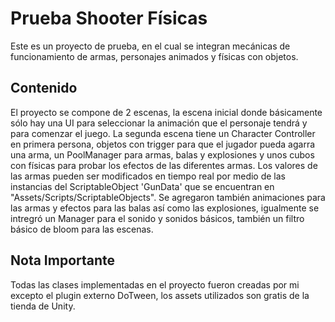 # Prueba Shooter Físicas
Este es un proyecto de prueba, en el cual se integran mecánicas de funcionamiento de armas, personajes animados y físicas con objetos.
## Contenido
El proyecto se compone de 2 escenas, la escena inicial donde básicamente sólo hay una UI para seleccionar la animación que el personaje tendrá y para comenzar el juego. 
La segunda escena tiene un Character Controller en primera persona, objetos con trigger para que el jugador pueda agarra una arma, un PoolManager para armas, balas y explosiones y unos cubos con físicas para probar los efectos de las diferentes armas. 
Los valores de las armas pueden ser modificados en tiempo real por medio de las instancias del ScriptableObject 'GunData' que se encuentran en "Assets/Scripts/ScriptableObjects". Se agregaron también animaciones para las armas y efectos para las balas así como las explosiones, igualmente se intregró un Manager para el sonido y sonidos básicos, también un filtro básico de bloom para las escenas.
## Nota Importante
Todas las clases implementadas en el proyecto fueron creadas por mi excepto el plugin externo DoTween, los assets utilizados son gratis de la tienda de Unity.
